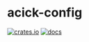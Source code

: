 # acick-config

[![crates.io](https://img.shields.io/crates/v/acick-config.svg)](https://crates.io/crates/acick-config)
[![docs](https://docs.rs/acick-config/badge.svg)](https://docs.rs/acick-config)